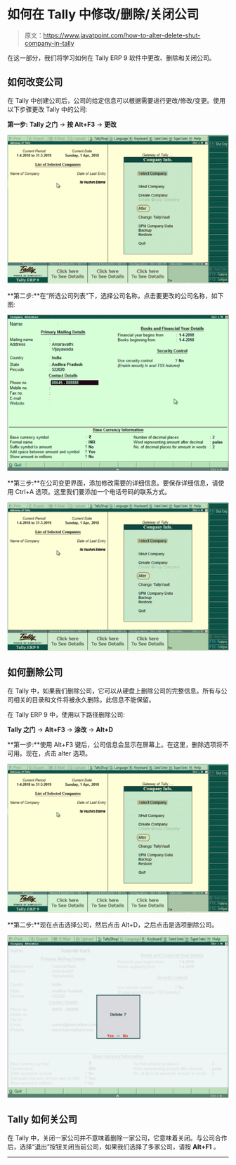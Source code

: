 # 如何在 Tally 中修改/删除/关闭公司

> 原文：<https://www.javatpoint.com/how-to-alter-delete-shut-company-in-tally>

在这一部分，我们将学习如何在 Tally ERP 9 软件中更改、删除和关闭公司。

## 如何改变公司

在 Tally 中创建公司后，公司的给定信息可以根据需要进行更改/修改/变更。使用以下步骤更改 Tally 中的公司:

**第一步:** **Tally 之门** → **按 Alt+F3** → **更改**

![How to Alter/ Delete/ Shut Company in Tally](img/ab07e90a1a36fb15539ae3b7872a631d.png)

**第二步:**在“所选公司列表”下，选择公司名称，点击要更改的公司名称，如下图:

![How to Alter/ Delete/ Shut Company in Tally](img/a3ab327ff7373b576d6b11ce8dca7f94.png)

**第三步:**在公司变更界面，添加修改需要的详细信息。要保存详细信息，请使用 Ctrl+A 选项。这里我们要添加一个电话号码的联系方式。

![How to Alter/ Delete/ Shut Company in Tally](img/18b75ebe2144700207ca13d23965df24.png)

## 如何删除公司

在 Tally 中，如果我们删除公司，它可以从硬盘上删除公司的完整信息。所有与公司相关的目录和文件将被永久删除。此信息不能保留。

在 Tally ERP 9 中，使用以下路径删除公司:

**Tally 之门** → **Alt+F3** → **涂改** → **Alt+D**

**第一步:**使用 Alt+F3 键后，公司信息会显示在屏幕上。在这里，删除选项将不可用。现在，点击 alter 选项。

![How to Alter/ Delete/ Shut Company in Tally](img/7bd0476379afe6952fff0eaedd0bd3e6.png)

**第二步:**现在点击选择公司，然后点击 Alt+D，之后点击是选项删除公司。

![How to Alter/ Delete/ Shut Company in Tally](img/866f5488a5a9aa4a291e1fef55fe7037.png)

## Tally 如何关公司

在 Tally 中，关闭一家公司并不意味着删除一家公司，它意味着关闭。与公司合作后，选择“退出”按钮关闭当前公司，如果我们选择了多家公司，请按 **Alt+F1** 。

* * *
